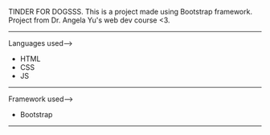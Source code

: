 TINDER FOR DOGSSS. This is a project made using Bootstrap framework.
<br>
Project from Dr. Angela Yu's web dev course <3.
<br>
<hr>
Languages used--> 
<ul>
  <li>HTML</li>
  <li>CSS</li>
  <li>JS</li> 
</ul>
<hr>
Framework used--> 
<ul>
  <li>Bootstrap</li>
</ul>
<hr>

